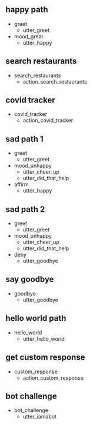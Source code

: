 ## happy path
* greet
  - utter_greet
* mood_great
  - utter_happy

## search restaurants
* search_restaurants
  - action_search_restaurants
  
## covid tracker
* covid_tracker
  - action_covid_tracker

## sad path 1
* greet
  - utter_greet
* mood_unhappy
  - utter_cheer_up
  - utter_did_that_help
* affirm
  - utter_happy

## sad path 2
* greet
  - utter_greet
* mood_unhappy
  - utter_cheer_up
  - utter_did_that_help
* deny
  - utter_goodbye

## say goodbye
* goodbye
  - utter_goodbye
  
## hello world path
* hello_world
  - utter_hello_world

## get custom response
* custom_response
  - action_custom_response

## bot challenge
* bot_challenge
  - utter_iamabot
